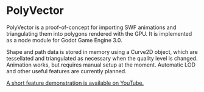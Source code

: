 # PolyVector
PolyVector is a proof-of-concept for importing SWF animations and triangulating them into polygons rendered with the GPU. It is implemented as a node module for Godot Game Engine 3.0.

Shape and path data is stored in memory using a Curve2D object, which are tessellated and triangulated as necessary when the quality level is changed. Animation works, but requires manual setup at the moment. Automatic LOD and other useful features are currently planned.

[A short feature demonstration is available on YouTube.](https://www.youtube.com/watch?v=9ozzZk03H44)
